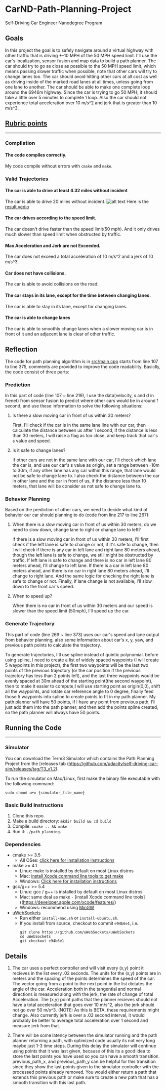 # CarND-Path-Planning-Project
Self-Driving Car Engineer Nanodegree Program

## Goals
In this project the goal is to safely navigate around a virtual highway with other traffic that is driving +-10 MPH of the 50 MPH speed limit. I'll use the car's localization, sensor fusion and map data to build a path planner. The car should try to go as close as possible to the 50 MPH speed limit, which means passing slower traffic when possible, note that other cars will try to change lanes too. The car should avoid hitting other cars at all cost as well as driving inside of the marked road lanes at all times, unless going from one lane to another. The car should be able to make one complete loop around the 6946m highway. Since the car is trying to go 50 MPH, it should take a little over 5 minutes to complete 1 loop. Also the car should not experience total acceleration over 10 m/s^2 and jerk that is greater than 10 m/s^3.


## [Rubric points](https://review.udacity.com/#!/rubrics/1971/view)
---
### Compilation
#### The code compiles correctly.
My code compile without errors with `cmake` and `make`.


### Valid Trajectories
#### The car is able to drive at least 4.32 miles without incident
The car is able to drive 20 miles without incident.
![alt text](./image/20mile.png)
Here is the [result vedio](https://www.youtube.com/watch?v=lQIFHnf9xug)

####  The car drives according to the speed limit.
The car doesn't drive faster than the speed limit(50 mph). And it only drives much slower than speed limit when obstructed by traffic.

#### Max Acceleration and Jerk are not Exceeded.
The car does not exceed a total acceleration of 10 m/s^2 and a jerk of 10 m/s^3.

#### Car does not have collisions.
The car is able to avoid collisions on the road.

#### The car stays in its lane, except for the time between changing lanes.
The car is able to stay in its lane, except for changing lanes.

#### The car is able to change lanes
The car is able to smoothly change lanes when a slower moving car is in front of it and an adjacent lane is clear of other traffic.


## Reflection
The code for path planning algorithm is in [src/main.cpp](https://github.com/hankkkwu/SDCND-P7-Path_Planning/blob/master/src/main.cpp) starts from line 107 to line 375, comments are provided to improve the code readability.
Basiclly, the code consist of three parts:

### Prediction
In this part of code (line 107 ~ line 219), I use the data(velocity, s and d in frenet) from sensor fusion to predict where other cars would be in around 1 second, and use these information to solve the following situations:
1. Is there a slow moving car in front of us within 30 meters?

   First, I'll check if the car is in the same lane line with our car, then calculate the distance between us after 1 second, if the distance is less than 30 meters, I will raise a flag as too close, and keep track that car's s value and speed.


2. Is it safe to change lanes?

   If other cars are not in the same lane with our car, I'll check which lane the car is, and use our car's s value as origin, set a range between -10m to 30m, if any other lane has any car within this range, that lane would not be safe to change lane to. I also check the distance between the car in other lane and the car in front of us, if the distance less than 10 meters, that lane will be consider as not safe to change lane to.


### Behavior Planning
Based on the prediction of other cars, we need to decide what kind of behavior our car should planning to do (code from line 217 to line 267):
1. When there is a slow moving car in front of us within 30 meters, do we need to slow down, change lane to right or change lane to left?

   If there is a slow moving car in front of us within 30 meters, I'll first check if the left lane is safe to change or not, if it's safe to change, then I will check if there is any car in left lane and right lane 80 meters ahead, though the left lane is safe to change, we still might be obstructed by traffic. If left lane is safe to change and there is no car in left lane 80 meters ahead, I'll change to left lane. If there is a car in left lane 80 meters ahead, and there is no car in right lane 80 meters ahead, I'll change to right lane. And the same logic for checking the right lane is safe to change or not. Finally, if lane change is not available, I'll slow down to the front car's speed.


2. When to speed up?

   When there is no car in front of us within 30 meters and our speed is slower than the speed limit (50mph), I'll speed up the car.


### Generate Trajectory
This part of code (line 269 ~ line 373) uses our car's speed and lane output from behavior planning, also some information about car's x, y, yaw, and previous path points to calculate the trajectory.

To generate trajectories, I'll use spline instead of quintic polynomial. before using spline, I need to create a list of widely spaced waypoints (I will create 5 waypoints in this project), the first two waypoints will be the last two points of the previous trajectory (or the car position if the previous trajectory has less than 2 points left), and the last three waypoints would be evenly spaced at 30m ahead of the starting point(the second waypoint), then to make it easier to compute,I will use starting point as origin(0,0), shift all the waypoints, and rotate car reference angle to 0 degree, finally feed those 5 waypoints into spline to create points to fit in my path planner. My path planner will have 50 points, if I have any point from previous path, I'll just add them into the path planner, and then add the points spline created, so the path planner will always have 50 points.


## Running the Code
---
### Simulator
You can download the Term3 Simulator which contains the Path Planning Project from the [releases tab (https://github.com/udacity/self-driving-car-sim/releases/tag/T3_v1.2).  

To run the simulator on Mac/Linux, first make the binary file executable with the following command:
```shell
sudo chmod u+x {simulator_file_name}
```

### Basic Build Instructions
1. Clone this repo.
2. Make a build directory: `mkdir build && cd build`
3. Compile: `cmake .. && make`
4. Run it: `./path_planning`.


### Dependencies

* cmake >= 3.5
  * All OSes: [click here for installation instructions](https://cmake.org/install/)
* make >= 4.1
  * Linux: make is installed by default on most Linux distros
  * Mac: [install Xcode command line tools to get make](https://developer.apple.com/xcode/features/)
  * Windows: [Click here for installation instructions](http://gnuwin32.sourceforge.net/packages/make.htm)
* gcc/g++ >= 5.4
  * Linux: gcc / g++ is installed by default on most Linux distros
  * Mac: same deal as make - [install Xcode command line tools]((https://developer.apple.com/xcode/features/)
  * Windows: recommend using [MinGW](http://www.mingw.org/)
* [uWebSockets](https://github.com/uWebSockets/uWebSockets)
  * Run either `install-mac.sh` or `install-ubuntu.sh`.
  * If you install from source, checkout to commit `e94b6e1`, i.e.
    ```
    git clone https://github.com/uWebSockets/uWebSockets
    cd uWebSockets
    git checkout e94b6e1
    ```


## Details

1. The car uses a perfect controller and will visit every (x,y) point it recieves in the list every .02 seconds. The units for the (x,y) points are in meters and the spacing of the points determines the speed of the car. The vector going from a point to the next point in the list dictates the angle of the car. Acceleration both in the tangential and normal directions is measured along with the jerk, the rate of change of total Acceleration. The (x,y) point paths that the planner recieves should not have a total acceleration that goes over 10 m/s^2, also the jerk should not go over 50 m/s^3. (NOTE: As this is BETA, these requirements might change. Also currently jerk is over a .02 second interval, it would probably be better to average total acceleration over 1 second and measure jerk from that.

2. There will be some latency between the simulator running and the path planner returning a path, with optimized code usually its not very long maybe just 1-3 time steps. During this delay the simulator will continue using points that it was last given, because of this its a good idea to store the last points you have used so you can have a smooth transition. previous_path_x, and previous_path_y can be helpful for this transition since they show the last points given to the simulator controller with the processed points already removed. You would either return a path that extends this previous path or make sure to create a new path that has a smooth transition with this last path.
